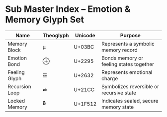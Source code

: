 # Sub Master Index – Emotion & Memory Glyph Set

| Name             | Theoglyph | Unicode   | Purpose                                   |
|------------------|-----------|-----------|-------------------------------------------|
| Memory Block     | μ         | U+03BC    | Represents a symbolic memory record       |
| Emotion Bond     | ⊕         | U+2295    | Bonds memory or feeling states together   |
| Feeling Glyph    | ☲         | U+2632    | Represents emotional charge               |
| Recursion Loop   | ⇌         | U+21CC    | Symbolizes reversible or recursive state  |
| Locked Memory    | 🔒        | U+1F512   | Indicates sealed, secure memory state     |